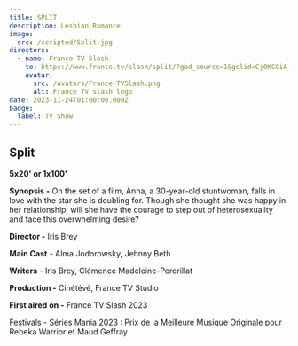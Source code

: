 ```yaml
---
title: SPLIT
description: Lesbian Romance
image:
  src: /scripted/Split.jpg
directors:
  - name: France TV Slash
    to: https://www.france.tv/slash/split/?gad_source=1&gclid=Cj0KCQiA_qG5BhDTARIsAA0UHSKDUwQqJWOZHEoCHJj6GxtkSLJVMWh_oiw0xRXugLutTHUXbe9NWb4aAlF4EALw_wcB#at_medium=1&at_platform=2&at_offre=2&at_campaign=campagne_slash&at_adgroup=slash_dsa&at_adgroupid=149325862929&at_adid=649916456069&at_term=
    avatar:
      src: /avatars/France-TVSlash.png
      alt: France TV slash logo
date: 2023-11-24T01:00:00.000Z
badge:
  label: TV Show
---
```


## Split

**5x20' or 1x100'**

**Synopsis -** On the set of a film, Anna, a 30-year-old stuntwoman, falls in love with the star she is doubling for. Though she thought she was happy in her relationship, will she have the courage to step out of heterosexuality and face this overwhelming desire?

**Director -** Iris Brey

**Main Cast** - Alma Jodorowsky, Jehnny Beth

**Writers** - Iris Brey, Clémence Madeleine-Perdrillat

**Production -** Cinétévé, France TV Studio

**First aired on -** France TV Slash 2023

Festivals - Séries Mania 2023 : Prix de la Meilleure Musique Originale pour Rebeka Warrior et Maud Geffray
